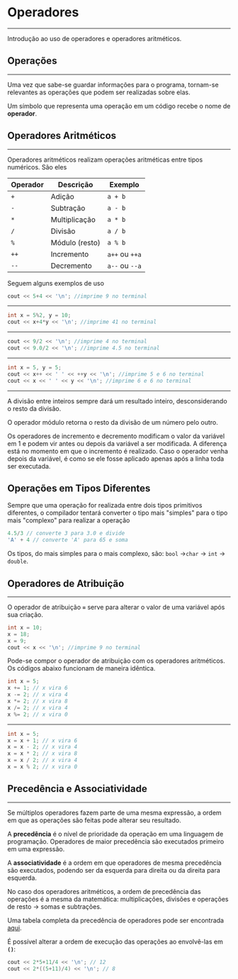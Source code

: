 # Operadores
---
Introdução ao uso de operadores e operadores aritméticos.

## Operações
---
Uma vez que sabe-se guardar informações para o programa, tornam-se relevantes as operações que podem ser realizadas sobre elas.

Um símbolo que representa uma operação em um código recebe o nome de **operador**.

## Operadores Aritméticos
---
Operadores aritméticos realizam operações aritméticas entre tipos numéricos. São eles

| Operador | Descrição      | Exemplo        |
| -------- | -------------- | -------------- |
| `+`      | Adição         | `a + b`        |
| `-`      | Subtração      | `a - b`        |
| `*`      | Multiplicação  | `a * b`        |
| `/`      | Divisão        | `a / b`        |
| `%`      | Módulo (resto) | `a % b`        |
| `++`     | Incremento     | `a++` ou `++a` |
| `--`     | Decremento     | `a--` ou `--a` |

Seguem alguns exemplos de uso

```cpp
cout << 5+4 << '\n'; //imprime 9 no terminal
```
---
```cpp
int x = 5%2, y = 10;
cout << x+4*y << '\n'; //imprime 41 no terminal
```
---
```cpp
cout << 9/2 << '\n'; //imprime 4 no terminal
cout << 9.0/2 << '\n'; //imprime 4.5 no terminal
```
---
```cpp
int x = 5, y = 5;
cout << x++ << ' ' << ++y << '\n'; //imprime 5 e 6 no terminal
cout << x << ' ' << y << '\n'; //imprime 6 e 6 no terminal
```
---

A divisão entre inteiros sempre dará um resultado inteiro, desconsiderando o resto da divisão.

O operador módulo retorna o resto da divisão de um número pelo outro.

Os operadores de incremento e decremento modificam o valor da variável em 1 e podem vir antes ou depois da variável a ser modificada. A diferença está no momento em que o incremento é realizado. Caso o operador venha depois da variável, é como se ele fosse aplicado apenas após a linha toda ser executada.

## Operações em Tipos Diferentes

Sempre que uma operação for realizada entre dois tipos primitivos diferentes, o compilador tentará converter o tipo mais "simples" para o tipo mais "complexo" para realizar a operação
```cpp
4.5/3 // converte 3 para 3.0 e divide
'A' + 4 // converte 'A' para 65 e soma
```

Os tipos, do mais simples para o mais complexo, são: ```bool``` ->```char``` -> ```int``` -> ```double```.
## Operadores de Atribuição
---
O operador de atribuição **```=```** serve para alterar o valor de uma variável após sua criação.
```cpp
int x = 10;
x = 18;
x = 9;
cout << x << '\n'; //imprime 9 no terminal
```
Pode-se compor o operador de atribuição com os operadores aritméticos. Os códigos abaixo funcionam de maneira idêntica.
```cpp
int x = 5;
x += 1; // x vira 6
x -= 2; // x vira 4
x *= 2; // x vira 8
x /= 2; // x vira 4
x %= 2; // x vira 0
```
---
```cpp
int x = 5;
x = x + 1; // x vira 6
x = x - 2; // x vira 4
x = x * 2; // x vira 8
x = x / 2; // x vira 4
x = x % 2; // x vira 0
```

## Precedência e Associatividade
---
Se múltiplos operadores fazem parte de uma mesma expressão, a ordem em que as operações são feitas pode alterar seu resultado.

A **precedência** é o nível de prioridade da operação em uma linguagem de programação. Operadores de maior precedência são executados primeiro em uma expressão.

A **associatividade** é a ordem em que operadores de mesma precedência são executados, podendo ser da esquerda para direita ou da direita para esquerda.

No caso dos operadores aritméticos, a ordem de precedência das operações é a mesma da matemática: multiplicações, divisões e operações de resto -> somas e subtrações.

Uma tabela completa da precedência de operadores pode ser encontrada [aqui](https://en.cppreference.com/w/cpp/language/operator_precedence).

É possível alterar a ordem de execução das operações ao envolvê-las em **`()`**:
```cpp
cout << 2*5+11/4 << '\n'; // 12
cout << 2*((5+11)/4) << '\n'; // 8
```
